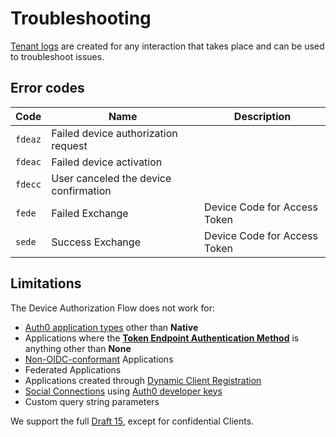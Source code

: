 # Troubleshooting

[Tenant logs](/logs#log-data-event-listing) are created for any interaction that takes place and can be used to troubleshoot issues.

## Error codes

| Code       | Name | Description |
|------------|------|-------------|
| `fdeaz`    | Failed device authorization request | |	
| `fdeac`    | Failed device activation | |	
| `fdecc`    | User canceled the device confirmation | |
| `fede`     | Failed Exchange | Device Code for Access Token |
| `sede`     | Success Exchange | Device Code for Access Token |

## Limitations

The Device Authorization Flow does not work for:

* [Auth0 application types](/applications/concepts/app-types-auth0) other than **Native**
* Applications where the [**Token Endpoint Authentication Method**](/dashboard/reference/settings-application) is anything other than **None**
* [Non-OIDC-conformant](/dashboard/reference/settings-application#oauth) Applications
* Federated Applications
* Applications created through [Dynamic Client Registration](/api-auth/dynamic-client-registration)
* [Social Connections](/connections) using [Auth0 developer keys](/connections/social/devkeys)
* Custom query string parameters

We support the full [Draft 15](https://tools.ietf.org/html/draft-ietf-oauth-device-flow-15), except for confidential Clients.